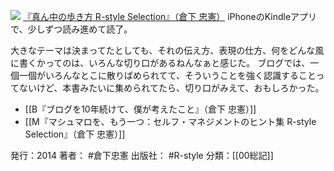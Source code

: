 
[![](https://images-fe.ssl-images-amazon.com/images/I/51EO0c537CL._SL160_.jpg)](http://www.amazon.co.jp/exec/obidos/ASIN/B00N4E5L1C/choiyaki81-22/ref=nosim)
[『真ん中の歩き方 R-style Selection』（倉下 忠憲）](http://www.amazon.co.jp/exec/obidos/ASIN/B00N4E5L1C/choiyaki81-22/ref=nosim)
iPhoneのKindleアプリで、少しずつ読み進めて読了。

大きなテーマは決まってたとしても、それの伝え方、表現の仕方、何をどんな風に書くかってのは、いろんな切り口があるねんなぁと感じた。
ブログでは、一個一個がいろんなとこに散りばめられてて、そういうことを強く認識することってないけど、本書みたいに集められてたら、切り口がみえて、おもしろかった。

- [[B『ブログを10年続けて、僕が考えたこと』（倉下 忠憲）]]
- [[M『マシュマロを、もう一つ：セルフ・マネジメントのヒント集 R-style Selection』（倉下 忠憲）]]

発行：2014
著者： #倉下忠憲 
出版社： #R-style 
分類：[[00総記]]